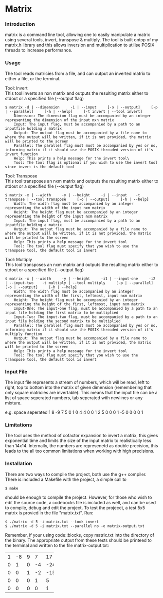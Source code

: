 # Matrix

### Introduction
matrix is a command line tool, allowing one to easily manipulate a matrix using several tools, invert, transpose & multiply. The tool is built ontop of my matrix.h library and this allows inversion and multiplication to utilise POSIX threads to increase performance.

### Usage
The tool reads matricies from a file, and can output an inverted matrix to either a file, or the terminal.

Tool: Invert\
This tool inverts an nxn matrix and outputs the resulting matrix either to stdout or a specified file (--output flag)

    $ matrix -d | --dimension     -i | --input     [-o | --output]     [-p | --parallel]     [-h | --help]     [-t invert | --tool invert]
        Dimension: The dimension flag must be accompanied by an integer representing the dimension of the input nxn matrix
        Input: The input flag, must be accompanied by a path to an inputfile holding a matrix
        Output: The output flag must be accompanied by a file name to where the output will be written, if it is not provided, the matrix will be printed to the screen
        Parallel: The parallel flag must must be accompanied by yes or no, informing matrix if it should use the POSIX threaded version of it's invert function
        Help: This prints a help message for the invert tool\
        Tool: The tool flag is optional if you wish to use the invert tool since invert is the default tool

Tool: Transpose\
This tool transposes an nxm matrix and outputs the resulting matrix either to stdout or a specified file (--output flag)

    $ matrix -x | --width     -y | --height     -i | --input    -t transpose | --tool transpose     [-o | --output]     [-h | --help]
        Width: The width flag must be accompanied by an integer representing the width of the input nxm matrix
        Height: The height flag must be accompanied by an integer representing the height of the input nxm matrix
        Input: The input flag, must be accompanied by a path to an inputfile holding a matrix
        Output: The output flag must be accompanied by a file name to where the output will be written, if it is not provided, the matrix will be printed to the screen
        Help: This prints a help message for the invert tool
        Tool: The tool flag must specify that you wish to use the transpose tool, the default tool is invert

Tool: Multiply\
This tool transposes an nxm matrix and outputs the resulting matrix either to stdout or a specified file (--output flag)

    $ matrix -x | --width     -y | --height     -i1 | --input-one     -i2 | --input-two    -t multiply | --tool multiply     [-p | --parallel]     [-o | --output]     [-h | --help]
        Width: The width flag must be accompanied by an integer representing the width of the first, leftmost, input nxm matrix
        Height: The height flag must be accompanied by an integer representing the height of the first, leftmost, input nxm matrix
        Input-One: The input-one flag, must be accompanied by a path to an input file holding the first matrix to be multiplied
        Input-Two: The input-two flag, must be accompanied by a path to an input file holding the second matrix to be multiplied
        Parallel: The parallel flag must must be accompanied by yes or no, informing matrix if it should use the POSIX threaded version of it's multiply function
        Output: The output flag must be accompanied by a file name to where the output will be written, if it is not provided, the matrix will be printed to the screen
        Help: This prints a help message for the invert tool
        Tool: The tool flag must specify that you wish to use the transpose tool, the default tool is invert

### Input File
The input file represents a stream of numbers, which will be read, left to right, top to bottom into the matrix of given dimension (remembering that only square matricies are invertable). This means that the input file can be a list of space seperated numbers, tab seperated with newlines or any mixture.

e.g. space seperated
1 8 -9 7 5 0 1 0 4 4 0 0 1 2 5 0 0 0 1 -5 0 0 0 0 1

### Limitations
The tool uses the method of cofactor expansion to invert a matrix, this gives exponential time and limits the size of the input matrix to realistically less than 14x14. Internally, the numbers are represenetd as double precision, this leads to the all too common limitations when working with high precisions.

### Installation
There are two ways to compile the project, both use the g++ compiler. There is included a Makefile with the project, a simple call to 

    $ make
 should be enough to compile the project.
 However, for those who wish to edit the source code, a codebocks file is included as well, and can be used to compile, debug and edit the project.
To test the projecct, a test 5x5 matrix is provied in the file "matrix.txt". Run:
 
    $ ./matrix -d 5 -i matrix.txt --took invert
    $ ./matrix -d 5 -i matrix.txt --parallel no -o matrix-output.txt
Remember, if your using code::blocks, copy matrix.txt into the directory of the binary.
The appropriate output from these tests should be printeed to the terminal and written to the file matrix-output.txt:

<table style="width:120pt" border="0">
<tr><td>1</td>    <td>-8</td>	<td>9</td>	<td>7</td>	<td>17</td></tr>
<tr><td>0</td>	<td>1</td>	<td>0</td>	<td>-4</td>	<td>-24</td></tr>
<tr><td>0</td>	<td>0</td>	<td>1</td>	<td>-2</td>	<td>-15</td></tr>
<tr><td>0</td>	<td>0</td>	<td>0</td>	<td>1</td>	<td>5</td></tr>
<tr><td>0</td>	<td>0</td>	<td>0</td>	<td>0</td>	<td>1</td></tr>
</table>

